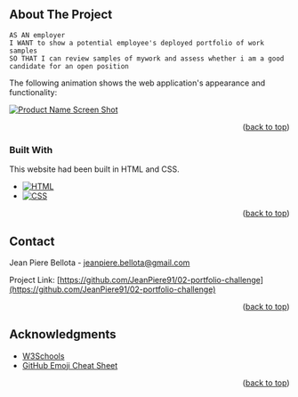 <!-- ABOUT THE PROJECT -->
## About The Project

```
AS AN employer
I WANT to show a potential employee's deployed portfolio of work samples
SO THAT I can review samples of mywork and assess whether i am a good candidate for an open position
```

The following animation shows the web application's appearance and functionality:

[![Product Name Screen Shot][product-screenshot]](./Assets/images/02-advanced-css-homework-demo.gif)

<p align="right">(<a href="#readme-top">back to top</a>)</p>



### Built With

This website had been built in HTML and CSS.

* [![HTML][HTML]][Html-url]
* [![CSS][CSS]][Css-url]

<p align="right">(<a href="#readme-top">back to top</a>)</p>



<!-- CONTACT -->
## Contact

Jean Piere Bellota - jeanpiere.bellota@gmail.com

Project Link: [https://github.com/JeanPiere91/02-portfolio-challenge](https://github.com/JeanPiere91/02-portfolio-challenge)

<p align="right">(<a href="#readme-top">back to top</a>)</p>



<!-- ACKNOWLEDGMENTS -->
## Acknowledgments

* [W3Schools](https://www.w3schools.com/)
* [GitHub Emoji Cheat Sheet](https://www.webpagefx.com/tools/emoji-cheat-sheet)

<p align="right">(<a href="#readme-top">back to top</a>)</p>



<!-- MARKDOWN LINKS & IMAGES -->
<!-- https://www.markdownguide.org/basic-syntax/#reference-style-links -->
[product-screenshot]: ./Assets/images/02-advanced-css-homework-demo.gif
[HTML]: https://img.shields.io/badge/HTML-E34F26?style=for-the-badge&logo=HTML5&logoColor=white
[CSS]: https://img.shields.io/badge/CSS-1572B6?style=for-the-badge&logo=CSS3&logoColor=white
[Html-url]: https://www.w3schools.com/html/
[Css-url]: https://www.w3schools.com/css/